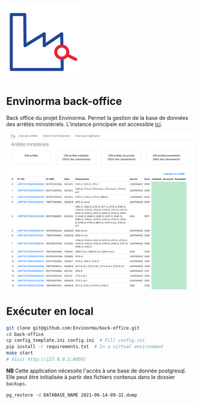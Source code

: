 ![Envinorma Logo](./back_office/assets/favicon.ico)

# Envinorma back-office

Back office du projet Envinorma. Permet la gestion de la base de données des arrêtés ministériels. L'instance principale est accessible [ici](https://envinorma-back-office.herokuapp.com).

![back_office](./back_office/assets/screenshot.png)

# Exécuter en local

```sh
git clone git@github.com:Envinorma/back-office.git
cd back-office
cp config_template.ini config.ini  # Fill config.ini
pip install -r requirements.txt  # In a virtual environment
make start
# Visit http://127.0.0.1:8050/
```

**NB**
Cette application nécessite l'accès à une base de donnée postgresql.
Elle peut être initialisée à partir des fichiers contenus dans le dossier `backups`.

```sh
pg_restore -d DATABASE_NAME 2021-06-14-09-32.dump
```
